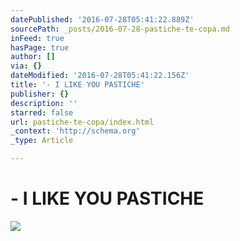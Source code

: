 ```yaml
---
datePublished: '2016-07-28T05:41:22.889Z'
sourcePath: _posts/2016-07-28-pastiche-te-copa.md
inFeed: true
hasPage: true
author: []
via: {}
dateModified: '2016-07-28T05:41:22.156Z'
title: '- I LIKE YOU PASTICHE'
publisher: {}
description: ''
starred: false
url: pastiche-te-copa/index.html
_context: 'http://schema.org'
_type: Article

---
```

# - I LIKE YOU PASTICHE
![](https://s3-us-west-2.amazonaws.com/the-grid-img/p/37a3e89c4ff0cfdd28bd2f5a19d68856fcea3bad.jpg)